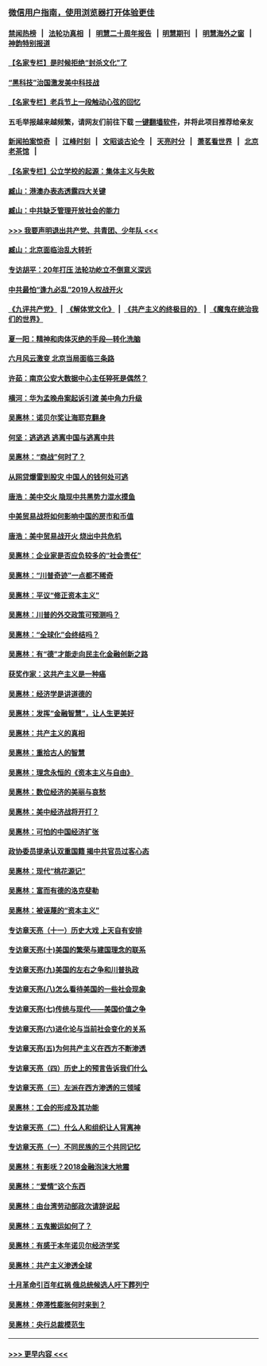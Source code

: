 ### [微信用户指南，使用浏览器打开体验更佳](https://github.com/gfw-breaker/banned-news1/blob/master/indexes/wechat-guide.md?t=0)
#### [禁闻热榜](热点新闻.md?t=0)  &nbsp;&nbsp;|&nbsp;&nbsp; [法轮功真相](https://github.com/gfw-breaker/truth/blob/master/README.md?t=0) &nbsp;&nbsp;|&nbsp;&nbsp; [明慧二十周年报告](https://github.com/gfw-breaker/mh-reports/blob/master/README.md?t=0) &nbsp;&nbsp;|&nbsp;&nbsp;[明慧期刊](https://github.com/gfw-breaker/mh-qikan) &nbsp;&nbsp;|&nbsp;&nbsp; [明慧海外之窗](https://github.com/gfw-breaker/mh-news/blob/master/README.md?t=0) &nbsp;&nbsp;|&nbsp;&nbsp; [神韵特别报道](https://github.com/gfw-breaker/mh-news/blob/master/shenyun.md?t=0)
#### [【名家专栏】是时候拒绝“封杀文化”了](../pages/nsc423/n11814093.md?t=02122102) 
#### [“黑科技”治国激发美中科技战](../pages/nsc423/n11638056.md?t=02122102) 
#### [【名家专栏】老兵节上一段触动心弦的回忆](../pages/nsc423/n11646016.md?t=02122102) 
#### 五毛举报越来越频繁，请网友们前往下载 [一键翻墙软件](https://github.com/gfw-breaker/ssr-accounts)，并将此项目推荐给亲友
#### [新闻拍案惊奇](https://github.com/gfw-breaker/banned-news1/blob/master/pages/link4.md) &nbsp;&nbsp;|&nbsp;&nbsp; [江峰时刻](https://github.com/gfw-breaker/banned-news1/blob/master/pages/link4.md) &nbsp;&nbsp;|&nbsp;&nbsp; [文昭谈古论今](https://github.com/gfw-breaker/banned-news1/blob/master/pages/link4.md) &nbsp;&nbsp;|&nbsp;&nbsp; [天亮时分](https://github.com/gfw-breaker/banned-news1/blob/master/pages/link4.md) &nbsp;&nbsp;|&nbsp;&nbsp; [萧茗看世界](https://github.com/gfw-breaker/banned-news1/blob/master/pages/link4.md) &nbsp;&nbsp;|&nbsp;&nbsp; [北京老茶馆](https://github.com/gfw-breaker/banned-news1/blob/master/pages/link4.md) &nbsp;&nbsp;|&nbsp;&nbsp; 
#### [【名家专栏】公立学校的起源：集体主义与失败](../pages/nsc423/n11601833.md?t=02122102) 
#### [臧山：港澳办表态透露四大关键](../pages/nsc423/n11421628.md?t=02122102) 
#### [臧山：中共缺乏管理开放社会的能力](../pages/nsc423/n11407457.md?t=02122102) 
#### [>>> 我要声明退出共产党、共青团、少年队 <<<](https://github.com/begood0513/goodnews/blob/master/quit/letter.md) 
#### [臧山：北京面临治乱大转折](../pages/nsc423/n11406895.md?t=02122102) 
#### [专访胡平：20年打压 法轮功屹立不倒意义深远](../pages/nsc423/n11398800.md?t=02122102) 
#### [中共最怕“逢九必乱”2019人权战开火](../pages/nsc423/n11385248.md?t=02122102) 
#### [《九评共产党》](https://github.com/begood0513/9ping.md/blob/master/README.md) &nbsp;|&nbsp; [《解体党文化》](../../../../jtdwh.md/blob/master/README.md)  &nbsp;|&nbsp; [《共产主义的终极目的》](../../../../gczydzjmd.md/blob/master/README.md) &nbsp;|&nbsp; [《魔鬼在统治我们的世界》](../../../../mgztzwmdsj.md/blob/master/README.md) 
#### [夏一阳：精神和肉体灭绝的手段—转化洗脑](../pages/nsc423/n11368250.md?t=02122102) 
#### [六月风云激变 北京当局面临三条路](../pages/nsc423/n11313668.md?t=02122102) 
#### [许茹：南京公安大数据中心主任猝死是偶然？](../pages/nsc423/n11064744.md?t=02122102) 
#### [横河：华为孟晚舟案起诉引渡 美中角力升级](../pages/nsc423/n11027230.md?t=02122102) 
#### [吴惠林：诺贝尔奖让海耶克翻身](../pages/nsc423/n10890049.md?t=02122102) 
#### [何坚：逃逃逃 逃离中国与逃离中共](../pages/nsc423/n10592891.md?t=02122102) 
#### [吴惠林：“商战”何时了？](../pages/nsc423/n10573558.md?t=02122102) 
#### [从网贷爆雷到股灾 中国人的钱何处可逃](../pages/nsc423/n10572800.md?t=02122102) 
#### [唐浩：美中交火 隐现中共黑势力混水摸鱼](../pages/nsc423/n10544040.md?t=02122102) 
#### [中美贸易战将如何影响中国的房市和币值](../pages/nsc423/n10543697.md?t=02122102) 
#### [唐浩：美中贸易战开火 烧出中共危机](../pages/nsc423/n10540126.md?t=02122102) 
#### [吴惠林：企业家是否应负较多的“社会责任”](../pages/nsc423/n10535022.md?t=02122102) 
#### [吴惠林：“川普奇迹”一点都不稀奇](../pages/nsc423/n10512808.md?t=02122102) 
#### [吴惠林：平议“修正资本主义”](../pages/nsc423/n10495724.md?t=02122102) 
#### [吴惠林：川普的外交政策可预测吗？](../pages/nsc423/n10462387.md?t=02122102) 
#### [吴惠林：“全球化”会终结吗？](../pages/nsc423/n10452838.md?t=02122102) 
#### [吴惠林：有“德”才能走向民主化金融创新之路](../pages/nsc423/n10432292.md?t=02122102) 
#### [获奖作家：这共产主义是一种癌](../pages/nsc423/n10431541.md?t=02122102) 
#### [吴惠林：经济学是讲道德的](../pages/nsc423/n10398014.md?t=02122102) 
#### [吴惠林：发挥“金融智慧”，让人生更美好](../pages/nsc423/n10375019.md?t=02122102) 
#### [吴惠林：共产主义的真相](../pages/nsc423/n10351394.md?t=02122102) 
#### [吴惠林：重拾古人的智慧](../pages/nsc423/n10337691.md?t=02122102) 
#### [吴惠林：理念永恒的《资本主义与自由》](../pages/nsc423/n10316274.md?t=02122102) 
#### [吴惠林：数位经济的美丽与哀愁](../pages/nsc423/n10292946.md?t=02122102) 
#### [吴惠林：美中经济战将开打？](../pages/nsc423/n10258825.md?t=02122102) 
#### [吴惠林：可怕的中国经济扩张](../pages/nsc423/n10219147.md?t=02122102) 
#### [政协委员提承认双重国籍 揭中共官员过客心态](../pages/nsc423/n10208809.md?t=02122102) 
#### [吴惠林：现代“桃花源记”](../pages/nsc423/n10185234.md?t=02122102) 
#### [吴惠林：富而有德的洛克斐勒](../pages/nsc423/n10142264.md?t=02122102) 
#### [吴惠林：被诬蔑的“资本主义”](../pages/nsc423/n10124816.md?t=02122102) 
#### [专访章天亮（十一）历史大戏 上天自有安排](../pages/nsc423/n10094905.md?t=02122102) 
#### [专访章天亮(十)美国的繁荣与建国理念的联系](../pages/nsc423/n10094899.md?t=02122102) 
#### [专访章天亮(九)美国的左右之争和川普执政](../pages/nsc423/n10094889.md?t=02122102) 
#### [专访章天亮(八)怎么看待美国的一些社会现象](../pages/nsc423/n10094857.md?t=02122102) 
#### [专访章天亮(七)传统与现代——美国价值之争](../pages/nsc423/n10093140.md?t=02122102) 
#### [专访章天亮(六)进化论与当前社会变化的关系](../pages/nsc423/n10092036.md?t=02122102) 
#### [专访章天亮(五)为何共产主义在西方不断渗透](../pages/nsc423/n10083620.md?t=02122102) 
#### [专访章天亮（四）历史上的预言告诉我们什么](../pages/nsc423/n10083606.md?t=02122102) 
#### [专访章天亮（三）左派在西方渗透的三领域](../pages/nsc423/n10081115.md?t=02122102) 
#### [吴惠林：工会的形成及其功能](../pages/nsc423/n10080633.md?t=02122102) 
#### [专访章天亮（二）什么人和组织让人背离神](../pages/nsc423/n10076637.md?t=02122102) 
#### [专访章天亮（一）不同民族的三个共同记忆](../pages/nsc423/n10074188.md?t=02122102) 
#### [吴惠林：有影呒？2018金融泡沫大地震](../pages/nsc423/n10040534.md?t=02122102) 
#### [吴惠林：“爱情”这个东西](../pages/nsc423/n10019423.md?t=02122102) 
#### [吴惠林：由台湾劳动部政次请辞说起](../pages/nsc423/n9979679.md?t=02122102) 
#### [吴惠林：五鬼搬运如何了？](../pages/nsc423/n9925338.md?t=02122102) 
#### [吴惠林：有感于本年诺贝尔经济学奖](../pages/nsc423/n9871883.md?t=02122102) 
#### [吴惠林：共产主义渗透全球](../pages/nsc423/n9812748.md?t=02122102) 
#### [十月革命引百年红祸 俄总统候选人吁下葬列宁](../pages/nsc423/n9810182.md?t=02122102) 
#### [吴惠林：停滞性膨胀何时来到？](../pages/nsc423/n9764136.md?t=02122102) 
#### [吴惠林：央行总裁模范生](../pages/nsc423/n9728134.md?t=02122102) 

----
#### [ >>> 更早内容 <<< ](../indexes/nsc423-earlier.md)
